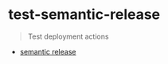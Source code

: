 # test-semantic-release
 >Test deployment actions
 - [semantic release](https://github.com/cycjimmy/semantic-release-action)